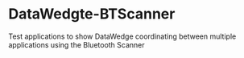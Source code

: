 # DataWedgte-BTScanner
Test applications to show DataWedge coordinating between multiple applications using the Bluetooth Scanner
